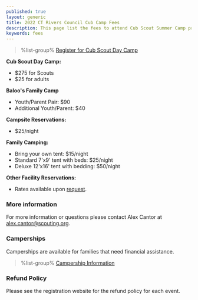 ```yaml
---
published: true
layout: generic
title: 2022 CT Rivers Council Cub Camp Fees
description: This page list the fees to attend Cub Scout Summer Camp programs in 2022 at Connecticut Rivers Council Scout Camps.
keywords: fees
---
```


> %list-group%
> <a href="{{ site.url }}/cub-scouts/register/" class="list-group-item">Register for Cub Scout Day Camp</a>

**Cub Scout Day Camp:**

* $275 for Scouts
* $25 for adults

**Baloo's Family Camp**

* Youth/Parent Pair: $90
* Additional Youth/Parent: $40

**Campsite Reservations:**

* $25/night

**Family Camping:**

* Bring your own tent: $15/night
* Standard 7'x9' tent with beds: $25/night
* Deluxe 12'x16' tent with bedding: $50/night

**Other Facility Reservations:**

* Rates available upon <a href="mailto:jseiser@campworkcoeman.org?subject=Summer%20Facility%20Reservations">request</a>.

### More information

For more information or questions please contact Alex Cantor at [alex.cantor@scouting.org](mailto:alex.cantor@scouting.org).

### Camperships

Camperships are available for families that need financial assistance.

> %list-group%
> <a href="{{ site.url }}/summer-camp/camperships/" class="list-group-item">Campership Information</a>

### Refund Policy

Please see the registration website for the refund policy for each event.
